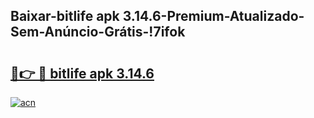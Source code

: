
## Baixar-bitlife apk 3.14.6-Premium-Atualizado-Sem-Anúncio-Grátis-!7ifok

# <h2><a href="https://andorid.site?title=bitlife_apk_3.14.6&ref=27">🔗👉 🔴 bitlife apk 3.14.6</a></h2>

[![acn](https://github.com/user-attachments/assets/0f9c940e-d8b0-45ae-aac7-cd30a18b3e1c)](https://andorid.site?title=bitlife_apk_3.14.6&ref=27)

